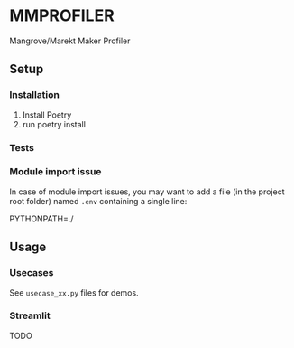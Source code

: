# MMPROFILER

Mangrove/Marekt Maker Profiler

## Setup

### Installation

1. Install Poetry
2. run poetry install

### Tests

### Module import issue

In case of module import issues, you may want to add a file (in the project root folder) named ```.env``` containing a single line:

PYTHONPATH=./

## Usage

### Usecases

See ```usecase_xx.py``` files for demos.

### Streamlit

TODO